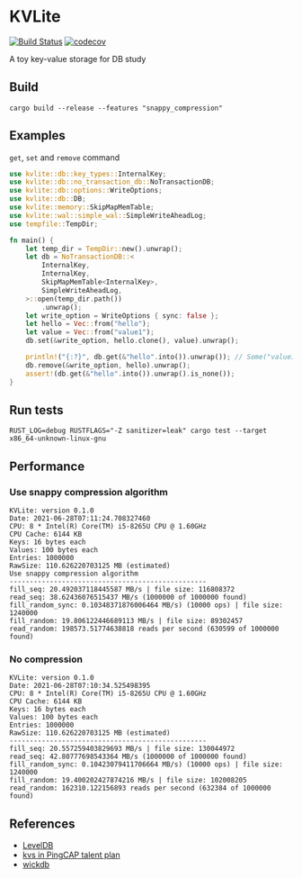 # KVLite
[![Build Status](https://travis-ci.com/ChiangYintso/KVLite.svg?branch=main)](https://travis-ci.com/ChiangYintso/KVLite)
[![codecov](https://codecov.io/gh/ChiangYintso/KVLite/branch/main/graph/badge.svg?token=VVR3RGGX5M)](https://codecov.io/gh/ChiangYintso/KVLite)  

A toy key-value storage for DB study
## Build

```shell
cargo build --release --features "snappy_compression"
```

## Examples

`get`, `set` and `remove` command
```rust
use kvlite::db::key_types::InternalKey;
use kvlite::db::no_transaction_db::NoTransactionDB;
use kvlite::db::options::WriteOptions;
use kvlite::db::DB;
use kvlite::memory::SkipMapMemTable;
use kvlite::wal::simple_wal::SimpleWriteAheadLog;
use tempfile::TempDir;

fn main() {
    let temp_dir = TempDir::new().unwrap();
    let db = NoTransactionDB::<
        InternalKey,
        InternalKey,
        SkipMapMemTable<InternalKey>,
        SimpleWriteAheadLog,
    >::open(temp_dir.path())
        .unwrap();
    let write_option = WriteOptions { sync: false };
    let hello = Vec::from("hello");
    let value = Vec::from("value1");
    db.set(&write_option, hello.clone(), value).unwrap();

    println!("{:?}", db.get(&"hello".into()).unwrap()); // Some("value1")
    db.remove(&write_option, hello).unwrap();
    assert!(db.get(&"hello".into()).unwrap().is_none());
}
```

## Run tests 
```shell
RUST_LOG=debug RUSTFLAGS="-Z sanitizer=leak" cargo test --target x86_64-unknown-linux-gnu
```

## Performance

### Use snappy compression algorithm

    KVLite: version 0.1.0
    Date: 2021-06-28T07:11:24.708327460
    CPU: 8 * Intel(R) Core(TM) i5-8265U CPU @ 1.60GHz
    CPU Cache: 6144 KB
    Keys: 16 bytes each
    Values: 100 bytes each
    Entries: 1000000
    RawSize: 110.626220703125 MB (estimated)
    Use snappy compression algorithm
    -------------------------------------------------
    fill_seq: 20.492037118445587 MB/s | file size: 116808372
    read_seq: 38.62436076515437 MB/s (1000000 of 1000000 found)
    fill_random_sync: 0.10348371876006464 MB/s) (10000 ops) | file size: 1240000
    fill_random: 19.806122446689113 MB/s | file size: 89302457
    read_random: 198573.51774638818 reads per second (630599 of 1000000 found)

### No compression

    KVLite: version 0.1.0
    Date: 2021-06-28T07:10:34.525498395
    CPU: 8 * Intel(R) Core(TM) i5-8265U CPU @ 1.60GHz
    CPU Cache: 6144 KB
    Keys: 16 bytes each
    Values: 100 bytes each
    Entries: 1000000
    RawSize: 110.626220703125 MB (estimated)
    -------------------------------------------------
    fill_seq: 20.557259403829693 MB/s | file size: 130044972
    read_seq: 42.80777698543364 MB/s (1000000 of 1000000 found)
    fill_random_sync: 0.10423079411706664 MB/s) (10000 ops) | file size: 1240000
    fill_random: 19.400202427874216 MB/s | file size: 102008205
    read_random: 162310.122156893 reads per second (632384 of 1000000 found)


## References

- [LevelDB](https://github.com/google/leveldb)
- [kvs in PingCAP talent plan](https://github.com/pingcap/talent-plan)
- [wickdb](https://github.com/Fullstop000/wickdb)
